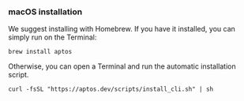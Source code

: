 ### macOS installation

We suggest installing with Homebrew. If you have it installed, you can simply run on the Terminal:

```shell
brew install aptos
```

Otherwise, you can open a Terminal and run the automatic installation script.

```shell
curl -fsSL "https://aptos.dev/scripts/install_cli.sh" | sh
```